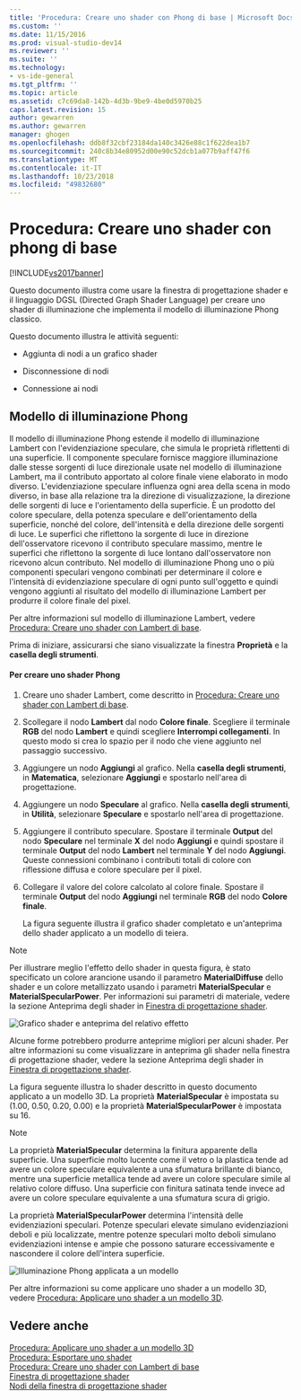 ```yaml
---
title: 'Procedura: Creare uno shader con Phong di base | Microsoft Docs'
ms.custom: ''
ms.date: 11/15/2016
ms.prod: visual-studio-dev14
ms.reviewer: ''
ms.suite: ''
ms.technology:
- vs-ide-general
ms.tgt_pltfrm: ''
ms.topic: article
ms.assetid: c7c69da8-142b-4d3b-9be9-4be0d5970b25
caps.latest.revision: 15
author: gewarren
ms.author: gewarren
manager: ghogen
ms.openlocfilehash: ddb8f32cbf23184da140c3426e88c1f622dea1b7
ms.sourcegitcommit: 240c8b34e80952d00e90c52dcb1a077b9aff47f6
ms.translationtype: MT
ms.contentlocale: it-IT
ms.lasthandoff: 10/23/2018
ms.locfileid: "49832680"
---
```

# <a name="how-to-create-a-basic-phong-shader"></a>Procedura: Creare uno shader con phong di base
[!INCLUDE[vs2017banner](../includes/vs2017banner.md)]

Questo documento illustra come usare la finestra di progettazione shader e il linguaggio DGSL (Directed Graph Shader Language) per creare uno shader di illuminazione che implementa il modello di illuminazione Phong classico.  
  
 Questo documento illustra le attività seguenti:  
  
-   Aggiunta di nodi a un grafico shader  
  
-   Disconnessione di nodi  
  
-   Connessione ai nodi  
  
## <a name="the-phong-lighting-model"></a>Modello di illuminazione Phong  
 Il modello di illuminazione Phong estende il modello di illuminazione Lambert con l'evidenziazione speculare, che simula le proprietà riflettenti di una superficie. Il componente speculare fornisce maggiore illuminazione dalle stesse sorgenti di luce direzionale usate nel modello di illuminazione Lambert, ma il contributo apportato al colore finale viene elaborato in modo diverso. L'evidenziazione speculare influenza ogni area della scena in modo diverso, in base alla relazione tra la direzione di visualizzazione, la direzione delle sorgenti di luce e l'orientamento della superficie. È un prodotto del colore speculare, della potenza speculare e dell'orientamento della superficie, nonché del colore, dell'intensità e della direzione delle sorgenti di luce. Le superfici che riflettono la sorgente di luce in direzione dell'osservatore ricevono il contributo speculare massimo, mentre le superfici che riflettono la sorgente di luce lontano dall'osservatore non ricevono alcun contributo. Nel modello di illuminazione Phong uno o più componenti speculari vengono combinati per determinare il colore e l'intensità di evidenziazione speculare di ogni punto sull'oggetto e quindi vengono aggiunti al risultato del modello di illuminazione Lambert per produrre il colore finale del pixel.  
  
 Per altre informazioni sul modello di illuminazione Lambert, vedere [Procedura: Creare uno shader con Lambert di base](../designers/how-to-create-a-basic-lambert-shader.md).  
  
 Prima di iniziare, assicurarsi che siano visualizzate la finestra **Proprietà** e la **casella degli strumenti**.  
  
#### <a name="to-create-a-phong-shader"></a>Per creare uno shader Phong  
  
1. Creare uno shader Lambert, come descritto in [Procedura: Creare uno shader con Lambert di base](../designers/how-to-create-a-basic-lambert-shader.md).  
  
2. Scollegare il nodo **Lambert** dal nodo **Colore finale**. Scegliere il terminale **RGB** del nodo **Lambert** e quindi scegliere **Interrompi collegamenti**. In questo modo si crea lo spazio per il nodo che viene aggiunto nel passaggio successivo.  
  
3. Aggiungere un nodo **Aggiungi** al grafico. Nella **casella degli strumenti**, in **Matematica**, selezionare **Aggiungi** e spostarlo nell'area di progettazione.  
  
4. Aggiungere un nodo **Speculare** al grafico. Nella **casella degli strumenti**, in **Utilità**, selezionare **Speculare** e spostarlo nell'area di progettazione.  
  
5. Aggiungere il contributo speculare. Spostare il terminale **Output** del nodo **Speculare** nel terminale **X** del nodo **Aggiungi** e quindi spostare il terminale **Output** del nodo **Lambert** nel terminale **Y** del nodo **Aggiungi**. Queste connessioni combinano i contributi totali di colore con riflessione diffusa e colore speculare per il pixel.  
  
6. Collegare il valore del colore calcolato al colore finale. Spostare il terminale **Output** del nodo **Aggiungi** nel terminale **RGB** del nodo **Colore finale**.  
  
   La figura seguente illustra il grafico shader completato e un'anteprima dello shader applicato a un modello di teiera.  
  
> [!NOTE]
>  Per illustrare meglio l'effetto dello shader in questa figura, è stato specificato un colore arancione usando il parametro **MaterialDiffuse** dello shader e un colore metallizzato usando i parametri **MaterialSpecular** e **MaterialSpecularPower**. Per informazioni sui parametri di materiale, vedere la sezione Anteprima degli shader in [Finestra di progettazione shader](../designers/shader-designer.md).  
  
 ![Grafico shader e anteprima del relativo effetto](../designers/media/digit-lighting-graph.png "Digit-Lighting-Graph")  
  
 Alcune forme potrebbero produrre anteprime migliori per alcuni shader. Per altre informazioni su come visualizzare in anteprima gli shader nella finestra di progettazione shader, vedere la sezione Anteprima degli shader in [Finestra di progettazione shader](../designers/shader-designer.md).  
  
 La figura seguente illustra lo shader descritto in questo documento applicato a un modello 3D. La proprietà **MaterialSpecular** è impostata su (1.00, 0.50, 0.20, 0.00) e la proprietà **MaterialSpecularPower** è impostata su 16.  
  
> [!NOTE]
>  La proprietà **MaterialSpecular** determina la finitura apparente della superficie. Una superficie molto lucente come il vetro o la plastica tende ad avere un colore speculare equivalente a una sfumatura brillante di bianco, mentre una superficie metallica tende ad avere un colore speculare simile al relativo colore diffuso. Una superficie con finitura satinata tende invece ad avere un colore speculare equivalente a una sfumatura scura di grigio.  
>   
>  La proprietà **MaterialSpecularPower** determina l'intensità delle evidenziazioni speculari. Potenze speculari elevate simulano evidenziazioni deboli e più localizzate, mentre potenze speculari molto deboli simulano evidenziazioni intense e ampie che possono saturare eccessivamente e nascondere il colore dell'intera superficie.  
  
 ![Illuminazione Phong applicata a un modello](../designers/media/digit-lighting-model.png "Digit-Lighting-Model")  
  
 Per altre informazioni su come applicare uno shader a un modello 3D, vedere [Procedura: Applicare uno shader a un modello 3D](../designers/how-to-apply-a-shader-to-a-3-d-model.md).  
  
## <a name="see-also"></a>Vedere anche  
 [Procedura: Applicare uno shader a un modello 3D](../designers/how-to-apply-a-shader-to-a-3-d-model.md)   
 [Procedura: Esportare uno shader](../designers/how-to-export-a-shader.md)   
 [Procedura: Creare uno shader con Lambert di base](../designers/how-to-create-a-basic-lambert-shader.md)   
 [Finestra di progettazione shader](../designers/shader-designer.md)   
 [Nodi della finestra di progettazione shader](../designers/shader-designer-nodes.md)



